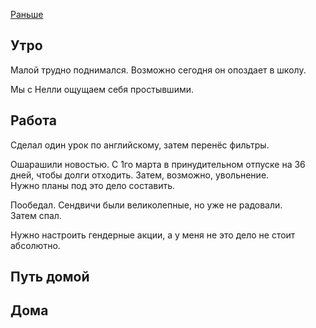 [Раньше](2020.02.27.md)  
## Утро
Малой трудно поднимался. Возможно сегодня он опоздает в школу.

Мы с Нелли ощущаем себя простывшими.
## Работа
Сделал один урок по английскому, затем перенёс фильтры.

Ошарашили новостью. С 1го марта в принудительном отпуске на 36 дней, чтобы долги отходить. Затем, возможно, увольнение.  
Нужно планы под это дело составить.

Пообедал. Сендвичи были великолепные, но уже не радовали.  
Затем спал.

Нужно настроить гендерные акции, а у меня не это дело не стоит абсолютно.
## Путь домой
## Дома

